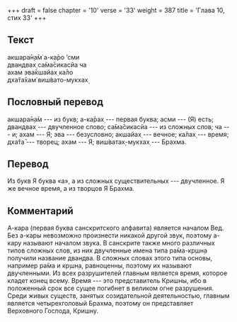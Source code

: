 +++
draft = false
chapter = '10'
verse = '33'
weight = 387
title = 'Глава 10, стих 33'
+++
## Текст

акшара̄н̣а̄м̇ а-ка̄ро ’сми  
двандвах̣ са̄ма̄сикасйа ча  
ахам эва̄кшайах̣ ка̄ло  
дха̄та̄хам̇ виш́вато-мукхах̣

## Пословный перевод

акшара̄н̣а̄м --- из букв; а-ка̄рах̣ --- первая буква; асми --- (Я) есть;
двандвах̣ --- двучленное слово; са̄ма̄сикасйа --- из сложных слов; ча ---
и; ахам --- Я; эва --- безусловно; акшайах̣ --- вечное; ка̄лах̣ --- время;
дха̄та̄ --- творец; ахам --- Я; виш́ватах̣-мукхах̣ --- Брахма.

## Перевод

Из букв Я буква «а», а из сложных существительных --- двучленное. Я же
вечное время, а из творцов Я Брахма.

## Комментарий

А-кара (первая буква санскритского алфавита) является началом Вед. Без
а-кары невозможно произнести никакой другой звук, поэтому а-кару
называют началом звука. В санскрите также много различных типов сложных
слов, из них двучленные имена типа ра̄ма-кр̣шн̣а получили название двандва.
В сложных словах этого типа основы, например ра̄ма и кр̣шн̣а, равноценны,
поэтому их называют двучленными. Из всех разрушителей главным является
время, которое кладет конец всему. Время --- это представитель Кришны,
ибо в положенный срок все сущее погибнет в великом огне разрушения.
Среди живых существ, занятых созидательной деятельностью, главным
является четырехголовый Брахма, поэтому он представляет Верховного
Господа, Кришну.
